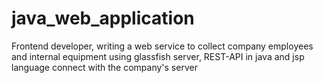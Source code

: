 # java_web_application
 Frontend developer, writing a web service to collect company employees and internal equipment using glassfish server, REST-API in java and jsp language connect with the company's server
